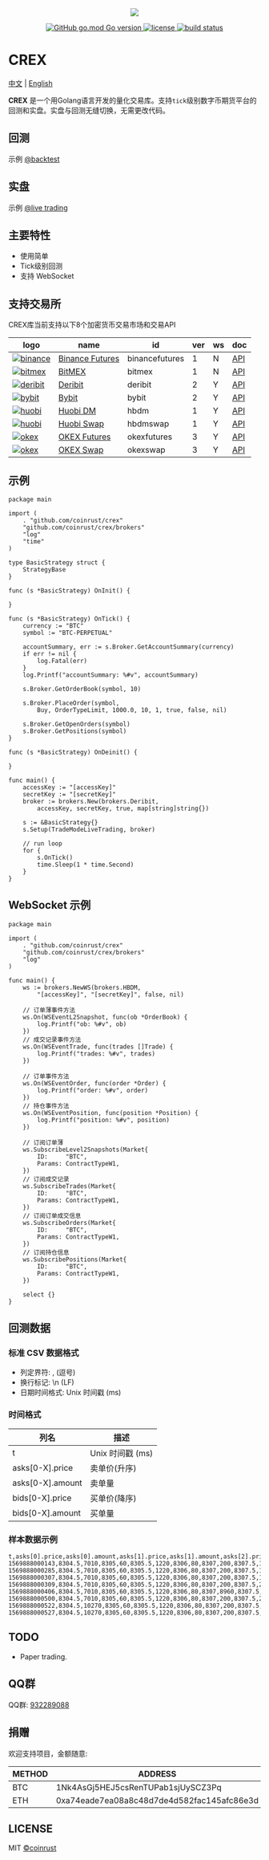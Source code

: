 <div align=center><img src="https://github.com/coinrust/crex/raw/master/images/logo.png" /></div>

<p align="center">
  <a href="https://github.com/golang/go">
    <img alt="GitHub go.mod Go version" src="https://img.shields.io/github/go-mod/go-version/coinrust/crex">
  </a>

  <a href="https://github.com/coinrust/crex/master/LICENSE">
    <img src="https://img.shields.io/github/license/mashape/apistatus.svg" alt="license">
  </a>
  <a href="https://www.travis-ci.com/coinrust/crex">
    <img src="https://www.travis-ci.com/coinrust/crex.svg?branch=master" alt="build status">
  </a>
</p>

# CREX

[中文](README.md) | [English](README_en.md)

**CREX** 是一个用Golang语言开发的量化交易库。支持`tick`级别数字币期货平台的回测和实盘。实盘与回测无缝切换，无需更改代码。

## 回测
示例 [@backtest](https://github.com/coinrust/crex/blob/master/examples/backtest/main.go)

## 实盘
示例 [@live trading](https://github.com/coinrust/crex/blob/master/examples/live/main.go)

## 主要特性
* 使用简单
* Tick级别回测
* 支持 WebSocket

## 支持交易所
CREX库当前支持以下8个加密货币交易市场和交易API

| logo                                                                                                  | name                                                                      | id             | ver | ws  | doc                                                               |
| ----------------------------------------------------------------------------------------------------- | ------------------------------------------------------------------------- | -------------- | --- | --- | ----------------------------------------------------------------- |
| [![binance](https://github.com/coinrust/crex/raw/master/images/binance.png)](https://www.binance.com) | [Binance Futures](https://www.binance.com/cn/register?ref=10916733)       | binancefutures | 1   | N   | [API](https://binance-docs.github.io/apidocs/futures/cn/)         |
| [![bitmex](https://github.com/coinrust/crex/raw/master/images/bitmex.png)](https://www.binance.com)   | [BitMEX](https://www.bitmex.com/register/o0Duru)                          | bitmex         | 1   | N   | [API](https://www.bitmex.com/app/apiOverview)                     |
| [![deribit](https://github.com/coinrust/crex/raw/master/images/deribit.png)](https://www.deribit.com) | [Deribit](https://www.deribit.com/reg-7357.93)                            | deribit        | 2   | Y   | [API](https://docs.deribit.com/)                                  |
| [![bybit](https://github.com/coinrust/crex/raw/master/images/bybit.png)](https://www.bybit.com)       | [Bybit](https://www.bybit.com/app/register?ref=qQggy)                     | bybit          | 2   | Y   | [API](https://bybit-exchange.github.io/docs/inverse/)             |
| [![huobi](https://github.com/coinrust/crex/raw/master/images/huobi.png)](https://www.huobi.com)       | [Huobi DM](https://www.huobi.io/zh-cn/topic/invited/?invite_code=7hzc5)   | hbdm           | 1   | Y   | [API](https://docs.huobigroup.com/docs/dm/v1/cn/)                 |
| [![huobi](https://github.com/coinrust/crex/raw/master/images/huobi.png)](https://www.huobi.com)       | [Huobi Swap](https://www.huobi.io/zh-cn/topic/invited/?invite_code=7hzc5) | hbdmswap       | 1   | Y   | [API](https://docs.huobigroup.com/docs/coin_margined_swap/v1/cn/) |
| [![okex](https://github.com/coinrust/crex/raw/master/images/okex.png)](https://www.okex.com)          | [OKEX Futures](https://www.okex.com/join/1890951)                         | okexfutures    | 3   | Y   | [API](https://www.okex.me/docs/zh/#futures-README)                |
| [![okex](https://github.com/coinrust/crex/raw/master/images/okex.png)](https://www.okex.com)          | [OKEX Swap](https://www.okex.com/join/1890951)                            | okexswap       | 3   | Y   | [API](https://www.okex.me/docs/zh/#swap-README)                   |

## 示例
```golang
package main

import (
	. "github.com/coinrust/crex"
	"github.com/coinrust/crex/brokers"
	"log"
	"time"
)

type BasicStrategy struct {
	StrategyBase
}

func (s *BasicStrategy) OnInit() {

}

func (s *BasicStrategy) OnTick() {
	currency := "BTC"
	symbol := "BTC-PERPETUAL"

	accountSummary, err := s.Broker.GetAccountSummary(currency)
	if err != nil {
		log.Fatal(err)
	}
	log.Printf("accountSummary: %#v", accountSummary)

	s.Broker.GetOrderBook(symbol, 10)

	s.Broker.PlaceOrder(symbol,
		Buy, OrderTypeLimit, 1000.0, 10, 1, true, false, nil)

	s.Broker.GetOpenOrders(symbol)
	s.Broker.GetPositions(symbol)
}

func (s *BasicStrategy) OnDeinit() {

}

func main() {
	accessKey := "[accessKey]"
	secretKey := "[secretKey]"
	broker := brokers.New(brokers.Deribit,
		accessKey, secretKey, true, map[string]string{})

	s := &BasicStrategy{}
	s.Setup(TradeModeLiveTrading, broker)

	// run loop
	for {
		s.OnTick()
		time.Sleep(1 * time.Second)
	}
}
```

## WebSocket 示例
```golang
package main

import (
	. "github.com/coinrust/crex"
	"github.com/coinrust/crex/brokers"
	"log"
)

func main() {
	ws := brokers.NewWS(brokers.HBDM,
		"[accessKey]", "[secretKey]", false, nil)

	// 订单薄事件方法
	ws.On(WSEventL2Snapshot, func(ob *OrderBook) {
		log.Printf("ob: %#v", ob)
	})
	// 成交记录事件方法
	ws.On(WSEventTrade, func(trades []Trade) {
		log.Printf("trades: %#v", trades)
	})

	// 订单事件方法
	ws.On(WSEventOrder, func(order *Order) {
		log.Printf("order: %#v", order)
	})
	// 持仓事件方法
	ws.On(WSEventPosition, func(position *Position) {
		log.Printf("position: %#v", position)
	})

	// 订阅订单薄
	ws.SubscribeLevel2Snapshots(Market{
		ID:     "BTC",
		Params: ContractTypeW1,
	})
	// 订阅成交记录
	ws.SubscribeTrades(Market{
		ID:     "BTC",
		Params: ContractTypeW1,
	})
	// 订阅订单成交信息
	ws.SubscribeOrders(Market{
		ID:     "BTC",
		Params: ContractTypeW1,
	})
	// 订阅持仓信息
	ws.SubscribePositions(Market{
		ID:     "BTC",
		Params: ContractTypeW1,
	})

	select {}
}
```

## 回测数据
### 标准 CSV 数据格式
* 列定界符: , (逗号)
* 换行标记: \n (LF)
* 日期时间格式: Unix 时间戳 (ms)

### 时间格式
| 列名              | 描述                             |
| ---------------- |--------------------------------- |
| t                | Unix 时间戳 (ms)                  |
| asks[0-X].price  | 卖单价(升序)                      |
| asks[0-X].amount | 卖单量                            |
| bids[0-X].price  | 买单价(降序)                      |
| bids[0-X].amount | 买单量                            |

### 样本数据示例
```csv
t,asks[0].price,asks[0].amount,asks[1].price,asks[1].amount,asks[2].price,asks[2].amount,asks[3].price,asks[3].amount,asks[4].price,asks[4].amount,asks[5].price,asks[5].amount,asks[6].price,asks[6].amount,asks[7].price,asks[7].amount,asks[8].price,asks[8].amount,asks[9].price,asks[9].amount,bids[0].price,bids[0].amount,bids[1].price,bids[1].amount,bids[2].price,bids[2].amount,bids[3].price,bids[3].amount,bids[4].price,bids[4].amount,bids[5].price,bids[5].amount,bids[6].price,bids[6].amount,bids[7].price,bids[7].amount,bids[8].price,bids[8].amount,bids[9].price,bids[9].amount
1569888000143,8304.5,7010,8305,60,8305.5,1220,8306,80,8307,200,8307.5,1650,8308,68260,8308.5,120000,8309,38400,8309.5,8400,8304,185750,8303.5,52200,8303,20600,8302.5,4500,8302,2000,8301.5,18200,8301,18000,8300.5,90,8300,71320,8299.5,310
1569888000285,8304.5,7010,8305,60,8305.5,1220,8306,80,8307,200,8307.5,1650,8308,68260,8308.5,120000,8309,38400,8309.5,8400,8304,185750,8303.5,52200,8303,20600,8302.5,4500,8302,2000,8301.5,18200,8301,18000,8300.5,5090,8300,71320,8299.5,310
1569888000307,8304.5,7010,8305,60,8305.5,1220,8306,80,8307,200,8307.5,11010,8308,68260,8308.5,120000,8309,38400,8309.5,8400,8304,185750,8303.5,52200,8303,20600,8302.5,4500,8302,2000,8301.5,18200,8301,18000,8300.5,5090,8300,71320,8299.5,310
1569888000309,8304.5,7010,8305,60,8305.5,1220,8306,80,8307,200,8307.5,20370,8308,68260,8308.5,120000,8309,38400,8309.5,8400,8304,185750,8303.5,52200,8303,20600,8302.5,4500,8302,2000,8301.5,18200,8301,18000,8300.5,5090,8300,71320,8299.5,310
1569888000406,8304.5,7010,8305,60,8305.5,1220,8306,80,8307,8960,8307.5,11010,8308,68260,8308.5,120000,8309,38400,8309.5,8400,8304,185750,8303.5,52200,8303,20600,8302.5,4500,8302,2000,8301.5,18200,8301,18000,8300.5,5090,8300,71320,8299.5,310
1569888000500,8304.5,7010,8305,60,8305.5,1220,8306,80,8307,200,8307.5,20370,8308,68260,8308.5,120000,8309,38400,8309.5,8400,8304,185750,8303.5,52200,8303,20600,8302.5,4500,8302,2000,8301.5,18200,8301,18000,8300.5,5090,8300,71320,8299.5,310
1569888000522,8304.5,10270,8305,60,8305.5,1220,8306,80,8307,200,8307.5,20370,8308,68260,8308.5,120000,8309,38400,8309.5,8400,8304,185750,8303.5,52200,8303,20600,8302.5,4500,8302,2000,8301.5,18200,8301,18000,8300.5,5090,8300,71320,8299.5,310
1569888000527,8304.5,10270,8305,60,8305.5,1220,8306,80,8307,200,8307.5,20370,8308,68260,8308.5,120000,8309,38400,8309.5,8400,8304,185010,8303.5,52200,8303,20600,8302.5,4500,8302,2000,8301.5,18200,8301,18000,8300.5,5090,8300,71320,8299.5,310
```

## TODO
* Paper trading.

## QQ群
QQ群: [932289088](https://jq.qq.com/?_wv=1027&k=5rg0FEK)

## 捐赠

欢迎支持项目，金额随意:

| METHOD  | ADDRESS                                     |
|-------- |-------------------------------------------- |
| BTC     | 1Nk4AsGj5HEJ5csRenTUPab1sjUySCZ3Pq          |
| ETH     | 0xa74eade7ea08a8c48d7de4d582fac145afc86e3d  |

## LICENSE
MIT [©coinrust](https://github.com/coinrust)